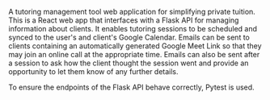 A tutoring management tool web application for simplifying private tuition.
This is a React web app that interfaces with a Flask API for managing information about clients.
It enables tutoring sessions to be scheduled and synced to the user's and client's Google Calendar.
Emails can be sent to clients containing an automatically generated Google Meet Link so that they may join an online call at the appropriate time.
Emails can also be sent after a session to ask how the client thought the session went and provide an opportunity to let them know of any further details.

To ensure the endpoints of the Flask API behave correctly, Pytest is used.
